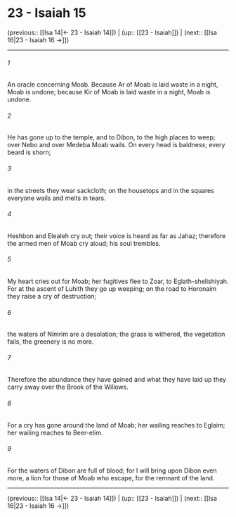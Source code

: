 # 23 - Isaiah 15

(previous:: [[Isa 14|← 23 - Isaiah 14]]) | (up:: [[23 - Isaiah]]) | (next:: [[Isa 16|23 - Isaiah 16 →]])

***


###### 1 
An oracle concerning Moab. Because Ar of Moab is laid waste in a night, Moab is undone; because Kir of Moab is laid waste in a night, Moab is undone. 

###### 2 
He has gone up to the temple, and to Dibon, to the high places to weep; over Nebo and over Medeba Moab wails. On every head is baldness; every beard is shorn; 

###### 3 
in the streets they wear sackcloth; on the housetops and in the squares everyone wails and melts in tears. 

###### 4 
Heshbon and Elealeh cry out; their voice is heard as far as Jahaz; therefore the armed men of Moab cry aloud; his soul trembles. 

###### 5 
My heart cries out for Moab; her fugitives flee to Zoar, to Eglath-shelishiyah. For at the ascent of Luhith they go up weeping; on the road to Horonaim they raise a cry of destruction; 

###### 6 
the waters of Nimrim are a desolation; the grass is withered, the vegetation fails, the greenery is no more. 

###### 7 
Therefore the abundance they have gained and what they have laid up they carry away over the Brook of the Willows. 

###### 8 
For a cry has gone around the land of Moab; her wailing reaches to Eglaim; her wailing reaches to Beer-elim. 

###### 9 
For the waters of Dibon are full of blood; for I will bring upon Dibon even more, a lion for those of Moab who escape, for the remnant of the land.

***

(previous:: [[Isa 14|← 23 - Isaiah 14]]) | (up:: [[23 - Isaiah]]) | (next:: [[Isa 16|23 - Isaiah 16 →]])
